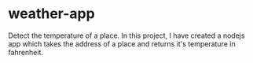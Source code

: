 # weather-app
Detect the temperature of a place.
In this project, I have created a nodejs app which takes the address of a place and returns it's temperature in fahrenheit.
